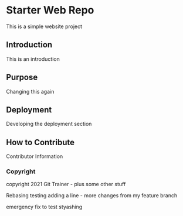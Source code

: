 # Starter Web Repo

This is a simple website project

## Introduction

This is an introduction

## Purpose

Changing this again

## Deployment

Developing the deployment section

## How to Contribute

Contributor Information

### Copyright

copyright 2021 Git Trainer - plus some other stuff

Rebasing testing adding a line - more changes from my feature branch

emergency fix to test styashing
